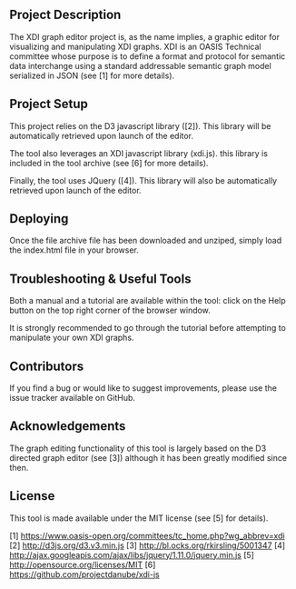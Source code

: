 Project Description
-------------------

The XDI graph editor project is, as the name implies, a graphic editor for
visualizing and manipulating XDI graphs. XDI is an OASIS Technical committee
whose purpose is to define a format and protocol for semantic data interchange
using a standard addressable semantic graph model serialized in JSON (see [1]
for more details).


Project Setup
-------------
This project relies on the D3 javascript library ([2]). This library will be
automatically retrieved upon launch of the editor.

The tool also leverages an XDI javascript library (xdi.js). this library is
included in the tool archive (see [6] for more details).

Finally, the tool uses JQuery ([4]). This library will also be automatically
retrieved upon launch of the editor.


Deploying
---------
Once the file archive file has been downloaded and unziped, simply load the
index.html file in your browser.


Troubleshooting & Useful Tools
------------------------------
Both a manual and a tutorial are available within the tool: click on the Help
button on the top right corner of the browser window.

It is strongly recommended to go through the tutorial before attempting to
manipulate your own XDI graphs.


Contributors
------------
If you find a bug or would like to suggest improvements, please use the issue
tracker available on GitHub.


Acknowledgements
----------------
The graph editing functionality of this tool is largely based on the D3
directed graph editor (see [3]) although it has been greatly modified since then.


License
-------
This tool is made available under the MIT license (see [5] for details).


[1] https://www.oasis-open.org/committees/tc_home.php?wg_abbrev=xdi
[2] http://d3js.org/d3.v3.min.js
[3] http://bl.ocks.org/rkirsling/5001347
[4] http://ajax.googleapis.com/ajax/libs/jquery/1.11.0/jquery.min.js
[5] http://opensource.org/licenses/MIT
[6] https://github.com/projectdanube/xdi-js